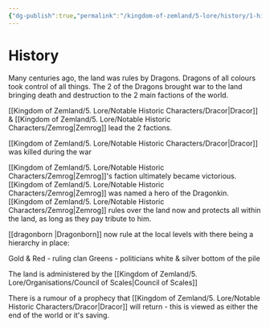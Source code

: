```yaml
---
{"dg-publish":true,"permalink":"/kingdom-of-zemland/5-lore/history/1-history/"}
---
```




# History

Many centuries ago, the land was rules by Dragons.  Dragons of all colours took control of all things.  The 2 of the Dragons brought war to the land bringing death and destruction to the 2 main factions of the world.

[[Kingdom of Zemland/5. Lore/Notable Historic Characters/Dracor\|Dracor]]   & [[Kingdom of Zemland/5. Lore/Notable Historic Characters/Zemrog\|Zemrog]]  lead the 2 factions.

[[Kingdom of Zemland/5. Lore/Notable Historic Characters/Dracor\|Dracor]] was killed during the war

[[Kingdom of Zemland/5. Lore/Notable Historic Characters/Zemrog\|Zemrog]]'s faction ultimately became victorious.  [[Kingdom of Zemland/5. Lore/Notable Historic Characters/Zemrog\|Zemrog]] was named a hero of the Dragonkin.  [[Kingdom of Zemland/5. Lore/Notable Historic Characters/Zemrog\|Zemrog]] rules over the land now and protects all within the land, as long as they pay tribute to him.

[[dragonborn \|Dragonborn]]  now rule at the local levels with there being a hierarchy in place:

Gold & Red - ruling clan
Greens - politicians
white & silver bottom of the pile

The land is administered by the [[Kingdom of Zemland/5. Lore/Organisations/Council of Scales\|Council of Scales]] 

There is a rumour of a prophecy that [[Kingdom of Zemland/5. Lore/Notable Historic Characters/Dracor\|Dracor]] will return - this is viewed as either the end of the world or it's saving.






